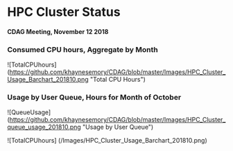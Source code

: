 # HPC Cluster Status
####  CDAG Meeting, November 12 2018

### Consumed CPU hours, Aggregate by Month
![TotalCPUhours] (https://github.com/khaynesemory/CDAG/blob/master/Images/HPC_Cluster_Usage_Barchart_201810.png "Total CPU Hours")


### Usage by User Queue, Hours for Month of October

![QueueUsage] (https://github.com/khaynesemory/CDAG/blob/master/Images/HPC_Cluster_queue_usage_201810.png "Usage by User Queue")




![TotalCPUhours] (/Images/HPC_Cluster_Usage_Barchart_201810.png)
